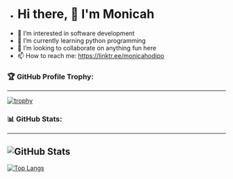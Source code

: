 - # Hi there, 👋 I'm Monicah
- 👀 I’m interested in software development 
- 🌱 I’m currently learning python programming
- 💞️ I’m looking to collaborate on anything fun here
- 📫 How to reach me: https://linktr.ee/monicahodipo

### 🏆 GitHub Profile Trophy:
---

[![trophy](https://github-profile-trophy.vercel.app/?username=MonahDipsy&theme=dracula)](https://github.com/ryo-ma/github-profile-trophy)

### 📊 GitHub Stats:
---


![GitHub Stats](https://github-readme-stats.vercel.app/api?username=MonahDipsy&theme=dracula)
---
[![Top Langs](https://github-readme-stats.vercel.app/api/top-langs/?username=MonahDipsy)](https://github.com/anuraghazra/github-readme-stats)




